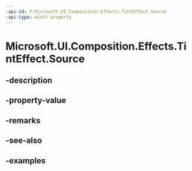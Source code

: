 ```yaml
---
-api-id: P:Microsoft.UI.Composition.Effects.TintEffect.Source
-api-type: winrt property
---
```


<!-- Property syntax.
public IGraphicsEffectSource Source { get;  set; }
-->

# Microsoft.UI.Composition.Effects.TintEffect.Source

## -description

## -property-value

## -remarks

## -see-also

## -examples

